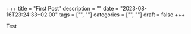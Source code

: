 +++
title = "First Post"
description = ""
date = "2023-08-16T23:24:33+02:00"
tags = ["", ""]
categories = ["", ""]
draft = false
+++

Test